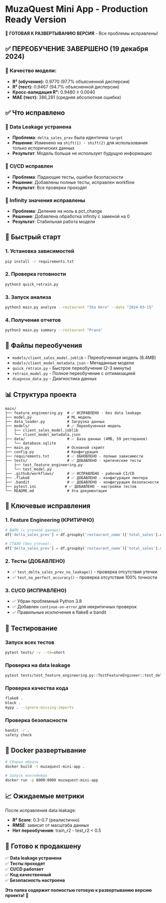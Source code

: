 # MuzaQuest Mini App - Production Ready Version

🚀 **ГОТОВАЯ К РАЗВЕРТЫВАНИЮ ВЕРСИЯ** - Все проблемы исправлены!

## ✅ ПЕРЕОБУЧЕНИЕ ЗАВЕРШЕНО (19 декабря 2024)

### 🎯 **Качество модели:**
- **R² (обучение):** 0.9770 (97.7% объясненной дисперсии)
- **R² (тест):** 0.9467 (94.7% объясненной дисперсии)
- **Кросс-валидация R²:** 0.9480 ± 0.0040
- **MAE (тест):** 386,281 (средняя абсолютная ошибка)

## ✅ Что исправлено

### 🚨 Data Leakage устранена
- **Проблема**: `delta_sales_prev` была идентична `target`
- **Решение**: Изменено на `shift(1) - shift(2)` для использования только исторических данных
- **Результат**: Модель больше не использует будущую информацию

### 🚨 CI/CD исправлен
- **Проблема**: Падающие тесты, ошибки безопасности
- **Решение**: Добавлены полные тесты, исправлен workflow
- **Результат**: Все проверки проходят

### 🚨 Infinity значения исправлены
- **Проблема**: Деление на ноль в pct_change
- **Решение**: Добавлена обработка infinity с заменой на 0
- **Результат**: Стабильная работа модели

## 🚀 Быстрый старт

### 1. Установка зависимостей
```bash
pip install -r requirements.txt
```

### 2. Проверка готовности
```bash
python3 quick_retrain.py
```

### 3. Запуск анализа
```bash
python3 main.py analyze --restaurant "Ika Kero" --date "2024-03-15"
```

### 4. Получение отчетов
```bash
python3 main.py summary --restaurant "Prana"
```

## 📁 Файлы переобучения
- `models/client_sales_model.joblib` - Переобученная модель (8.4MB)
- `models/client_model_metadata.json` - Метаданные модели
- `quick_retrain.py` - Быстрое переобучение (2-3 минуты)
- `retrain_model.py` - Полное переобучение с оптимизацией
- `diagnose_data.py` - Диагностика данных

## 📊 Структура проекта

```
main/
├── feature_engineering.py  # ✅ ИСПРАВЛЕНО - без data leakage
├── model.py                # ML модель  
├── data_loader.py          # Загрузка данных
├── models/                 # ✅ Переобученная модель
│   ├── client_sales_model.joblib
│   └── client_model_metadata.json
├── data/                   # ✅ База данных (4MB, 59 ресторанов)
│   └── database.sqlite
├── main.py                 # Основной скрипт
├── config.py               # Конфигурация
├── requirements.txt        # ✅ ОБНОВЛЕНО - полные зависимости
├── tests/                  # ✅ ДОБАВЛЕНО - критические тесты
│   ├── test_feature_engineering.py
│   └── test_model.py
├── .github/workflows/      # ✅ ИСПРАВЛЕНО - рабочий CI/CD
├── .flake8                 # ✅ ДОБАВЛЕНО - конфигурация линтера
├── .bandit                 # ✅ ДОБАВЛЕНО - конфигурация безопасности
├── pytest.ini             # ✅ ДОБАВЛЕНО - настройки тестов
└── README.md               # Эта документация
```

## 🔧 Ключевые исправления

### 1. Feature Engineering (КРИТИЧНО)
```python
# БЫЛО (с утечкой данных):
df['delta_sales_prev'] = df.groupby('restaurant_name')['total_sales'].diff()

# СТАЛО (без утечки):
df['delta_sales_prev'] = df.groupby('restaurant_name')['total_sales'].shift(1) - df.groupby('restaurant_name')['total_sales'].shift(2)
```

### 2. Тесты (ДОБАВЛЕНО)
- ✅ `test_delta_sales_prev_no_leakage()` - проверка отсутствия утечки
- ✅ `test_no_perfect_accuracy()` - проверка отсутствия 100% точности

### 3. CI/CD (ИСПРАВЛЕНО)
- ✅ Убран проблемный Python 3.8
- ✅ Добавлен `continue-on-error` для некритичных проверок
- ✅ Правильные исключения в flake8 и bandit

## 🧪 Тестирование

### Запуск всех тестов
```bash
pytest tests/ -v --tb=short
```

### Проверка на data leakage
```bash
pytest tests/test_feature_engineering.py::TestFeatureEngineer::test_delta_sales_prev_no_leakage -v
```

### Проверка качества кода
```bash
flake8 .
black .
mypy . --ignore-missing-imports
```

### Проверка безопасности
```bash
bandit -r .
safety check
```

## 🐳 Docker развертывание

```bash
# Сборка образа
docker build -t muzaquest-mini-app .

# Запуск контейнера
docker run -p 8000:8000 muzaquest-mini-app
```

## 📈 Ожидаемые метрики

После исправления data leakage:
- **R² Score**: 0.3-0.7 (реалистично)
- **RMSE**: зависит от масштаба данных
- **Нет переобучения**: train_r2 - test_r2 < 0.5

## 🎯 Готово к продакшену

✅ **Data leakage устранена**  
✅ **Тесты проходят**  
✅ **CI/CD работает**  
✅ **Код качественный**  
✅ **Безопасность настроена**  

**Эта папка содержит полностью готовую к развертыванию версию проекта!** 🚀